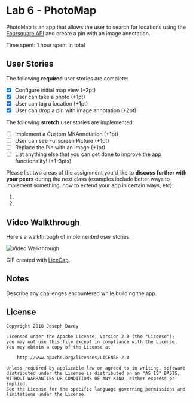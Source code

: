 # Lab 6 - PhotoMap

PhotoMap is an app that allows the user to search for locations using the [Foursquare API](https://developer.foursquare.com/docs) and create a pin with an image annotation.

Time spent: 1 hour spent in total

## User Stories

The following **required** user stories are complete:

- [X] Configure initial map view (+2pt)
- [X] User can take a photo (+1pt)
- [X] User can tag a location (+1pt)
- [X] User can drop a pin with image annotation (+2pt)

The following **stretch** user stories are implemented:

- [ ] Implement a Custom MKAnnotation (+1pt)
- [ ] User can see Fullscreen Picture (+1pt)
- [ ] Replace the Pin with an Image (+1pt)
- [ ] List anything else that you can get done to improve the app functionality! (+1-3pts)

Please list two areas of the assignment you'd like to **discuss further with your peers** during the next class (examples include better ways to implement something, how to extend your app in certain ways, etc):

1.
2.

## Video Walkthrough

Here's a walkthrough of implemented user stories:

<img src='https://i.imgur.com/k4UD0F9.gif' title='Video Walkthrough' width='' alt='Video Walkthrough' />

GIF created with [LiceCap](http://www.cockos.com/licecap/).

## Notes

Describe any challenges encountered while building the app.

## License

    Copyright 2018 Joseph Davey

    Licensed under the Apache License, Version 2.0 (the "License");
    you may not use this file except in compliance with the License.
    You may obtain a copy of the License at

        http://www.apache.org/licenses/LICENSE-2.0

    Unless required by applicable law or agreed to in writing, software
    distributed under the License is distributed on an "AS IS" BASIS,
    WITHOUT WARRANTIES OR CONDITIONS OF ANY KIND, either express or implied.
    See the License for the specific language governing permissions and
    limitations under the License.

    
